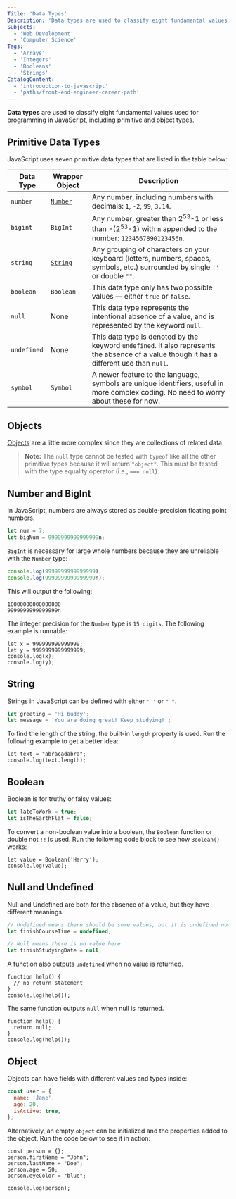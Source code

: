 ```yaml
---
Title: 'Data Types'
Description: 'Data types are used to classify eight fundamental values used for programming in JavaScript, including primitive and object types.'
Subjects:
  - 'Web Development'
  - 'Computer Science'
Tags:
  - 'Arrays'
  - 'Integers'
  - 'Booleans'
  - 'Strings'
CatalogContent:
  - 'introduction-to-javascript'
  - 'paths/front-end-engineer-career-path'
---
```


**Data types** are used to classify eight fundamental values used for programming in JavaScript, including primitive and object types.

## Primitive Data Types

JavaScript uses seven primitive data types that are listed in the table below:

| Data Type   | Wrapper Object                                                                  | Description                                                                                                                                |
| ----------- | ------------------------------------------------------------------------------- | ------------------------------------------------------------------------------------------------------------------------------------------ |
| `number`    | [`Number`](https://www.codecademy.com/resources/docs/javascript/number-methods) | Any number, including numbers with decimals: `1`, `-2`, `99`, `3.14`.                                                                      |
| `bigint`    | `BigInt`                                                                        | Any number, greater than 2<sup>53</sup>-1 or less than -(2<sup>53</sup>-1) with `n` appended to the number: `1234567890123456n`.           |
| `string`    | [`String`](https://www.codecademy.com/resources/docs/javascript/strings)        | Any grouping of characters on your keyboard (letters, numbers, spaces, symbols, etc.) surrounded by single `''` or double `""`.            |
| `boolean`   | `Boolean`                                                                       | This data type only has two possible values — either `true` or `false`.                                                                    |
| `null`      | None                                                                            | This data type represents the intentional absence of a value, and is represented by the keyword `null`.                                    |
| `undefined` | None                                                                            | This data type is denoted by the keyword `undefined`. It also represents the absence of a value though it has a different use than `null`. |
| `symbol`    | `Symbol`                                                                        | A newer feature to the language, symbols are unique identifiers, useful in more complex coding. No need to worry about these for now.      |

## Objects

[Objects](https://www.codecademy.com/resources/docs/javascript/objects) are a little more complex since they are collections of related data.

> **Note:** The `null` type cannot be tested with `typeof` like all the other primitive types because it will return `"object"`. This must be tested with the type equality operator (i.e., `=== null`).

## Number and BigInt

In JavaScript, numbers are always stored as double-precision floating point numbers.

```js
let num = 7;
let bigNum = 9999999999999999n;
```

`BigInt` is necessary for large whole numbers because they are unreliable with the `Number` type:

```js
console.log(9999999999999999);
console.log(9999999999999999n);
```

This will output the following:

```shell
10000000000000000
9999999999999999n
```

The integer precision for the `Number` type is `15 digits`. The following example is runnable:

```codebyte/javascript
let x = 999999999999999;
let y = 9999999999999999;
console.log(x);
console.log(y);
```

## String

Strings in JavaScript can be defined with either `' '` or `" "`.

```js
let greeting = 'Hi buddy';
let message = 'You are doing great! Keep studying!';
```

To find the length of the string, the built-in `length` property is used. Run the following example to get a better idea:

```codebyte/javascript
let text = "abracadabra";
console.log(text.length);
```

## Boolean

Boolean is for truthy or falsy values:

```js
let lateToWork = true;
let isTheEarthFlat = false;
```

To convert a non-boolean value into a boolean, the `Boolean` function or double not `!!` is used. Run the following code block to see how `Boolean()` works:

```codebyte/javascript
let value = Boolean('Harry');
console.log(value);
```

## Null and Undefined

Null and Undefined are both for the absence of a value, but they have different meanings.

```js
// Undefined means there should be some values, but it is undefined now
let finishCourseTime = undefined;

// Null means there is no value here
let finishStudyingDate = null;
```

A function also outputs `undefined` when no value is returned.

```codebyte/javascript
function help() {
  // no return statement
}
console.log(help());
```

The same function outputs `null` when null is returned.

```codebyte/javascript
function help() {
  return null;
}
console.log(help());
```

## Object

Objects can have fields with different values and types inside:

```js
const user = {
  name: 'Jane',
  age: 20,
  isActive: true,
};
```

Alternatively, an empty `object` can be initialized and the properties added to the object. Run the code below to see it in action:

```codebyte/javascript
const person = {};
person.firstName = "John";
person.lastName = "Doe";
person.age = 50;
person.eyeColor = "blue";

console.log(person);
```
